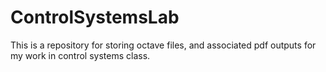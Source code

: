 # ControlSystemsLab
This is a repository for storing octave files, and associated pdf outputs for my work in control systems class.
